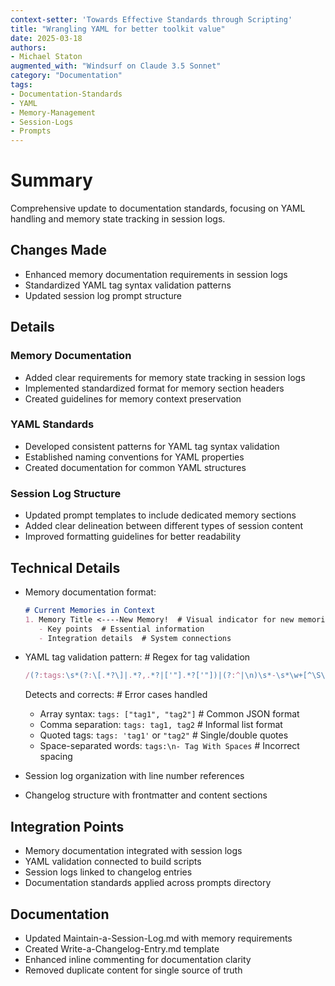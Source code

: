 ```yaml
---
context-setter: 'Towards Effective Standards through Scripting'
title: "Wrangling YAML for better toolkit value"
date: 2025-03-18
authors: 
- Michael Staton
augmented_with: "Windsurf on Claude 3.5 Sonnet"
category: "Documentation"
tags:
- Documentation-Standards
- YAML
- Memory-Management
- Session-Logs
- Prompts
---
```


# Summary
Comprehensive update to documentation standards, focusing on YAML handling and memory state tracking in session logs.

## Changes Made
- Enhanced memory documentation requirements in session logs
- Standardized YAML tag syntax validation patterns
- Updated session log prompt structure

## Details
### Memory Documentation
- Added clear requirements for memory state tracking in session logs
- Implemented standardized format for memory section headers
- Created guidelines for memory context preservation

### YAML Standards
- Developed consistent patterns for YAML tag syntax validation
- Established naming conventions for YAML properties
- Created documentation for common YAML structures

### Session Log Structure
- Updated prompt templates to include dedicated memory sections
- Added clear delineation between different types of session content
- Improved formatting guidelines for better readability

## Technical Details
- Memory documentation format: 
  ```markdown
  # Current Memories in Context
  1. Memory Title <----New Memory!  # Visual indicator for new memories
     - Key points  # Essential information
     - Integration details  # System connections
  ```
- YAML tag validation pattern:  # Regex for tag validation
  ```javascript
  /(?:tags:\s*(?:\[.*?\]|.*?,.*?|['"].*?['"])|(?:^|\n)\s*-\s*\w+[^\S\n]+\w+)/
  ```
  Detects and corrects:  # Error cases handled
  - Array syntax: `tags: ["tag1", "tag2"]`  # Common JSON format
  - Comma separation: `tags: tag1, tag2`  # Informal list format
  - Quoted tags: `tags: 'tag1'` or `"tag2"`  # Single/double quotes
  - Space-separated words: `tags:\n- Tag With Spaces`  # Incorrect spacing

- Session log organization with line number references 
- Changelog structure with frontmatter and content sections 

## Integration Points
- Memory documentation integrated with session logs 
- YAML validation connected to build scripts 
- Session logs linked to changelog entries 
- Documentation standards applied across prompts directory 

## Documentation
- Updated Maintain-a-Session-Log.md with memory requirements 
- Created Write-a-Changelog-Entry.md template 
- Enhanced inline commenting for documentation clarity 
- Removed duplicate content for single source of truth 
